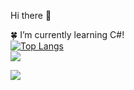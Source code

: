 <p align="center">

Hi there 👋

🍀 I’m currently learning C#!
<br />
[![Top Langs](https://github-readme-stats.vercel.app/api/top-langs/?username=Gabe9T&layout=compact&langs_count=8&theme=transparent&hide_border=true)](https://github.com/Gabe9T)
<br />
![](https://komarev.com/ghpvc/?username=Gabe9T&style=plastic-square&color=grey)


  <a href="https://skillicons.dev">
    <img src="https://skillicons.dev/icons?i=ts,js,react,vite,firebase,cs,dotnet,mysql,bash,html,css,bootstrap,git,nodejs,postman&perline=8" />
  </a>
</p>
<!--
**Gabe9T/Gabe9T** is a ✨ _special_ ✨ repository because its `README.md` (this file) appears on your GitHub profile.

Here are some ideas to get you started:

- 🔭 I’m currently working on ...
- 🌱 I’m currently learning ...
- 👯 I’m looking to collaborate on ...
- 🤔 I’m looking for help with ...
- 💬 Ask me about ...
- 📫 How to reach me: ...
- 😄 Pronouns: ...
- ⚡ Fun fact: ...
-->

